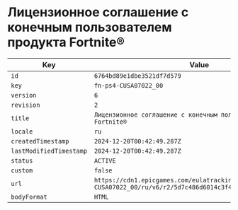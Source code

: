 # Лицензионное соглашение с конечным пользователем продукта Fortnite®

| Key | Value |
| --- | ----- |
| `id` | `6764bd89e1dbe3521df7d579` |
| `key` | `fn-ps4-CUSA07022_00` |
| `version` | `6` |
| `revision` | `2` |
| `title` | `Лицензионное соглашение с конечным пользователем продукта Fortnite®` |
| `locale` | `ru` |
| `createdTimestamp` | `2024-12-20T00:42:49.287Z` |
| `lastModifiedTimestamp` | `2024-12-20T00:42:49.287Z` |
| `status` | `ACTIVE` |
| `custom` | `false` |
| `url` | `https://cdn1.epicgames.com/eulatracking-download/fn-ps4-CUSA07022_00/ru/v6/r2/5d7c486d6014c3f471b2f9e1417811f6.pdf` |
| `bodyFormat` | `HTML` |
